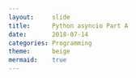 ```yaml
---
layout:     slide
title:      Python asyncio Part A
date:       2018-07-14
categories: Programming
theme:      beige
mermaid:    true
---
```


<section data-markdown data-separator="^\n---\n$" data-separator-vertical="^\n----\n$">
<script type="text/template">

# Python asyncio

----

## Part A

---

### 概念介绍

----

<!-- .slide: style="text-align: left;"> -->
**异步 IO**：就是发起一个 IO 操作，却不用等它结束，可以继续做其他事情。当它结束时，会得到通知。

----

<!-- .slide: style="text-align: left;"> -->
**asyncio**，并发（concurrency）的一种方式。对 Python 来说，并发还可以通过线程（threading）和多进程（multiprocessing）来实现。

----

<!-- .slide: style="text-align: left;"> -->
**asyncio**，并不能带来真正的并行（parallelism），因为 GIL（全局解释器锁）的存在，Python 的多线程也不能带来真正的并行。

----

<!-- .slide: style="text-align: left;"> -->
**协程**：可交给 asyncio 执行的任务，称为协程（coroutine）。一个协程可以放弃执行，把机会让给其它协程（即 yield from 或 await）

----

### 定义协程

----

````python
async def do_some_work(x):
    print("Waiting " + str(x))
    await asyncio.sleep(x)
````

----

````python
import asyncio

@asyncio.coroutine
def decorated(x):
    yield from x
````
````python
async def native(x):
    await x
````

[PEP 492](https://www.python.org/dev/peps/pep-0492/#differences-from-generators)

----

````python
asyncio.iscoroutinefunction(decorated)
asyncio.iscoroutinefunction(native)
````
````python
inspect.isgeneratorfunction(decorated)
inspect.isgeneratorfunction(native)
````

----

* result = await future or result = yield from future
* result = await coroutine or result = yield from coroutine
* return expression
* raise exception

----

### 运行协程

----

````python
loop = asyncio.get_event_loop() # blocking
loop.run_until_complete(do_some_work(4))
````

----

### 协程回调

----

````python
def done_callback(futu):
    print('Done')

futu = asyncio.ensure_future(do_some_work(4))
futu.add_done_callback(done_callback)

loop.run_until_complete(futu)
````

----

### 多个协程

----

#### asyncio.gather

````python
coros = [do_some_work(4), do_some_work(8)]
loop.run_until_complete(asyncio.gather(*coros))
````

````python
futures = [asyncio.ensure_future(do_some_work(4)),
             asyncio.ensure_future(do_some_work(8))]

loop.run_until_complete(asyncio.gather(*futures))
````

---

### API 简介

----

#### Event loops

* [get_event_loop()](https://docs.python.org/3.6/library/asyncio-eventloops.html#asyncio.get_event_loop)
* [set_event_loop(loop)](https://docs.python.org/3.6/library/asyncio-eventloops.html#asyncio.set_event_loop)
* [new_event_loop()](https://docs.python.org/3.6/library/asyncio-eventloops.html#asyncio.new_event_loop)

----

![Base Event Loop](../assets/python-asyncio_classes1.png)

----

* [get_event_loop_policy()](https://docs.python.org/3.6/library/asyncio-eventloops.html#asyncio.get_event_loop_policy)
* [set_event_loop_policy(policy)](https://docs.python.org/3.6/library/asyncio-eventloops.html#asyncio.set_event_loop_policy)

----

![Base Event Loop](../assets/python-asyncio_classes2.png)

----

#### Tasks and coroutines

* [@asyncio.coroutine](https://docs.python.org/3.6/library/asyncio-task.html#asyncio.coroutine)

----

* [as_completed(fs, *, loop=None, timeout=None)](https://docs.python.org/3.6/library/asyncio-task.html#asyncio.as_completed)
* [ensure_future(coro_or_future, *, loop=None)](https://docs.python.org/3.6/library/asyncio-task.html#asyncio.ensure_future)
* [wrap_future(future, *, loop=None)](https://docs.python.org/3.6/library/asyncio-task.html#asyncio.wrap_future)
* [gather(*coros_or_futures, loop=None, return_exceptions=False)](https://docs.python.org/3.6/library/asyncio-task.html#asyncio.gather)
* [wait(futures, *, loop=None, timeout=None, return_when=ALL_COMPLETED)](https://docs.python.org/3.6/library/asyncio-task.html#asyncio.wait)
* [wait_for(fut, timeout, *, loop=None)](https://docs.python.org/3.6/library/asyncio-task.html#asyncio.wait_for)

----

* [iscoroutine(obj)](https://docs.python.org/3.6/library/asyncio-task.html#asyncio.iscoroutine)
* [iscoroutinefunction(func)](https://docs.python.org/3.6/library/asyncio-task.html#asyncio.iscoroutinefunction)
* [run_coroutine_threadsafe(coro, loop)](https://docs.python.org/3.6/library/asyncio-task.html#asyncio.run_coroutine_threadsafe)
* [sleep(delay, result=None, *, loop=None)](https://docs.python.org/3.6/library/asyncio-task.html#asyncio.sleep)
* [shield(arg, *, loop=None)](https://docs.python.org/3.6/library/asyncio-task.html#asyncio.shield)

----

![Base Event Loop](../assets/python-asyncio_classes3.png)

----

#### Transports

----

![Base Event Loop](../assets/python-asyncio_classes4.png)

----

#### Protocols

----

![Base Event Loop](../assets/python-asyncio_classes5.png)

----

#### Streams

* [open_connection(host=None, port=None, *, loop=None, limit=None, **kwds)](https://docs.python.org/3.6/library/asyncio-stream.html#asyncio.open_connection)
* [start_server(client_connected_cb, host=None, port=None, *, loop=None, limit=None, **kwds)](https://docs.python.org/3.6/library/asyncio-stream.html#asyncio.start_server)
* [open_unix_connection(path=None, *, loop=None, limit=None, **kwds)](https://docs.python.org/3.6/library/asyncio-stream.html#asyncio.open_unix_connection)
* [start_unix_server(client_connected_cb, path=None, *, loop=None, limit=None, **kwds)](https://docs.python.org/3.6/library/asyncio-stream.html#asyncio.start_unix_server)

----

![Base Event Loop](../assets/python-asyncio_classes6.png)

----

#### Subprocess

* [create_subprocess_exec(*args, stdin=None, stdout=None, stderr=None, loop=None, limit=None, **kwds)](https://docs.python.org/3.6/library/asyncio-subprocess.html#asyncio.create_subprocess_exec)
* [create_subprocess_shell(cmd, stdin=None, stdout=None, stderr=None, loop=None, limit=None, **kwds)](https://docs.python.org/3.6/library/asyncio-subprocess.html#asyncio.create_subprocess_shell)

----

#### Synchronization

----

![Base Event Loop](../assets/python-asyncio_classes7.png)

----

#### Queues

----

![Base Event Loop](../assets/python-asyncio_classes8.png)


---

### 示例

----

#### Hello World
````python
import asyncio

async def hello_world():
    print("Hello World!")

loop = asyncio.get_event_loop()
# Blocking call which returns when the hello_world() coroutine is done
loop.run_until_complete(hello_world())
loop.close()
````

----

#### 打印时间
````python
import asyncio
import datetime

async def display_date(loop):
    end_time = loop.time() + 5.0
    while True:
        print(datetime.datetime.now())
        if (loop.time() + 1.0) >= end_time:
            break
        await asyncio.sleep(1)

loop = asyncio.get_event_loop()
# Blocking call which returns when the display_date() coroutine is done
loop.run_until_complete(display_date(loop))
loop.close()
````

----

#### 链式协程
````python
import asyncio

async def compute(x, y):
    print("Compute %s + %s ..." % (x, y))
    await asyncio.sleep(1.0)
    return x + y

async def print_sum(x, y):
    result = await compute(x, y)
    print("%s + %s = %s" % (x, y, result))

loop = asyncio.get_event_loop()
loop.run_until_complete(print_sum(1, 2))
loop.close()
````

----

![链式协程](https://docs.python.org/3.6/_images/tulip_coro.png)

----

#### Future
````python
import asyncio

async def slow_operation(future):
    await asyncio.sleep(1)
    future.set_result('Future is done!')

loop = asyncio.get_event_loop()
future = asyncio.Future()
asyncio.ensure_future(slow_operation(future))
loop.run_until_complete(future)
print(future.result())
loop.close()
````

----

#### 服务运行
````python
import asyncio

async def slow_operation(future):
    await asyncio.sleep(1)
    future.set_result('Future is done!')

def got_result(future):
    print(future.result())
    loop.stop()

loop = asyncio.get_event_loop()
future = asyncio.Future()
asyncio.ensure_future(slow_operation(future))
future.add_done_callback(got_result)
try:
    loop.run_forever()
finally:
    loop.close()
````

----

#### 并行任务
````python
import asyncio

async def factorial(name, number):
    f = 1
    for i in range(2, number+1):
        print("Task %s: Compute factorial(%s)..." % (name, i))
        await asyncio.sleep(1)
        f *= i
    print("Task %s: factorial(%s) = %s" % (name, number, f))

loop = asyncio.get_event_loop()
loop.run_until_complete(asyncio.gather(
    factorial("A", 2),
    factorial("B", 3),
    factorial("C", 4),
))
loop.close()
````

----

</script>
</section>
